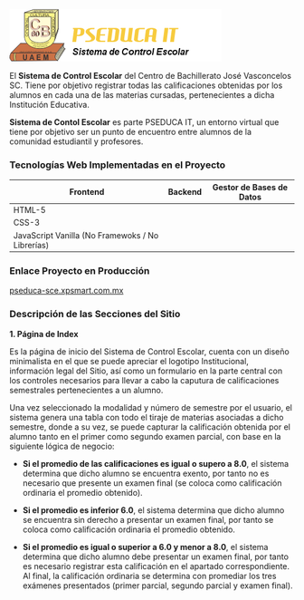 ![Logotipo Sistema de Control Escolar PSEDUCA IT](https://github.com/jsconestilo/PseducaIT-SCE/blob/master/logotipoSCE.png)

El **Sistema de Control Escolar** del Centro de Bachillerato José Vasconcelos SC. Tiene por objetivo registrar todas las calificaciones obtenidas por los alumnos en cada una de las materias cursadas, pertenecientes a dicha Institución Educativa.

**Sistema de Contol Escolar** es parte PSEDUCA IT, un entorno virtual que tiene por objetivo ser un punto de encuentro entre alumnos de la comunidad estudiantil y profesores.

### Tecnologías Web Implementadas en el Proyecto

| Frontend               							| Backend | Gestor de Bases de Datos |
| ------------------------------------------------- | ------- | ------------------------ |
| HTML-5                 							| 		    					     |
| CSS-3                  							|         			                 |
| JavaScript Vanilla (No Framewoks / No Librerías)   |                                   |

### Enlace Proyecto en Producción

[pseduca-sce.xpsmart.com.mx](http://pseduca-sce.xpsmart.com.mx/)

### Descripción de las Secciones del Sitio

**1. Página de Index**

   Es la página de inicio del Sistema de Control Escolar, cuenta con un diseño minimalista en el que se puede apreciar el logotipo Institucional, información legal del Sitio, así como un formulario en la parte central con los controles necesarios para llevar a cabo la caputura de calificaciones semestrales pertenecientes a un alumno.

   Una vez seleccionado la modalidad y número de semestre por el usuario, el sistema genera una tabla con todo el tiraje de materias asociadas a dicho semestre, donde a su vez, se puede capturar la calificación obtenida por el alumno tanto en el primer como segundo examen parcial, con base en la siguiente lógica de negocio:

   * **Si el promedio de las calificaciones es igual o supero a 8.0**, el sistema determina que dicho alumno se encuentra exento, por tanto no es necesario que presente un examen final (se coloca como calificación ordinaria el promedio obtenido).

   * **Si el promedio es inferior 6.0**, el sistema determina que dicho alumno se encuentra sin derecho a presentar un examen final, por tanto se coloca como calificación ordinaria el promedio obtenido.

   * **Si el promedio es igual o superior a 6.0 y menor a 8.0**, el sistema determina que dicho alumno debe presentar un examen final, por tanto es necesario registrar esta calificación en el apartado correspondiente. Al final, la calificación ordinaria se determina con promediar los tres exámenes presentados (primer parcial, segundo parcial y examen final).
